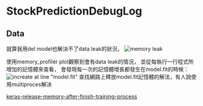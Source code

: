 # StockPredictionDebugLog

## Data

就算我用del model也解決不了data leak的狀況，
![memory leak](https://i.imgur.com/t8OvnYc.png)

使用memory_profiler plot觀察到會有data leak的情況，
並從每執行一行程式所增加的記憶體來查看，
會發現每一次的記憶體增長都發生在model.fit的時候：
![increate at line "model.fit"](https://i.imgur.com/h8xE4TO.png)
查找網路上釋放model.fit記憶體的解法，有人說使用multiproces解決

[keras-release-memory-after-finish-training-process](https://stackoverflow.com/questions/51005147/keras-release-memory-after-finish-training-process)
